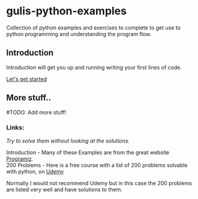 # gulis-python-examples
Collection of python examples and exercises to complete to get use to python programming and understanding the program flow.


## Introduction

Introduction will get you up and running writing your first lines of code.

[Let's get started](INTRODUCTION.md)

## More stuff..

#TODO: Add more stuff!

### Links:  
*Try to solve them without looking at the solutions.*  

Introduction - Many of these Examples are from the great website [Programiz](https://www.programiz.com/python-programming/examples).  
200 Problems - Here is a free course with a list of 200 problems solvable with python, on [Udemy](https://www.udemy.com/python-handon/)

Normally I would not recommend Udemy but in this case the 200 problems are listed very well and have solutions to them.
